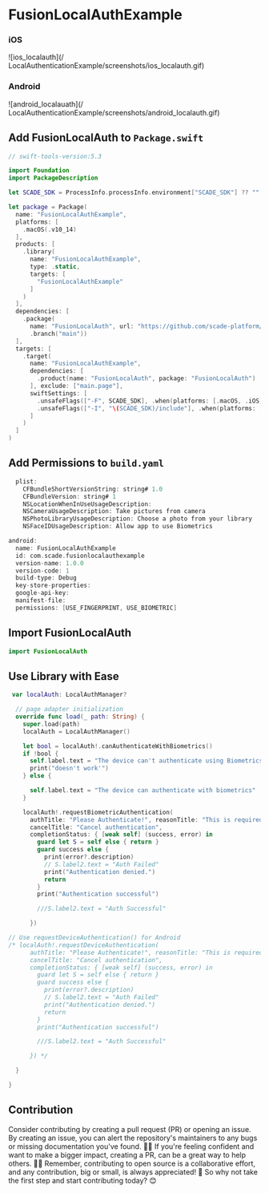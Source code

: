 # FusionLocalAuthExample


### iOS
![ios_localauth](/
LocalAuthenticationExample/screenshots/ios_localauth.gif) 


### Android
![android_localauath](/
LocalAuthenticationExample/screenshots/android_localauth.gif) 


## Add FusionLocalAuth to `Package.swift`

```swift
// swift-tools-version:5.3

import Foundation
import PackageDescription

let SCADE_SDK = ProcessInfo.processInfo.environment["SCADE_SDK"] ?? ""

let package = Package(
  name: "FusionLocalAuthExample",
  platforms: [
    .macOS(.v10_14)
  ],
  products: [
    .library(
      name: "FusionLocalAuthExample",
      type: .static,
      targets: [
        "FusionLocalAuthExample"
      ]
    )
  ],
  dependencies: [
    .package(
      name: "FusionLocalAuth", url: "https://github.com/scade-platform/FusionLocalAuth.git",
      .branch("main"))
  ],
  targets: [
    .target(
      name: "FusionLocalAuthExample",
      dependencies: [
        .product(name: "FusionLocalAuth", package: "FusionLocalAuth")
      ], exclude: ["main.page"],
      swiftSettings: [
        .unsafeFlags(["-F", SCADE_SDK], .when(platforms: [.macOS, .iOS])),
        .unsafeFlags(["-I", "\(SCADE_SDK)/include"], .when(platforms: [.android])),
      ]
    )
  ]
)


```


## Add Permissions to `build.yaml`

```swift
  plist:
    CFBundleShortVersionString: string# 1.0
    CFBundleVersion: string# 1
    NSLocationWhenInUseUsageDescription:
    NSCameraUsageDescription: Take pictures from camera
    NSPhotoLibraryUsageDescription: Choose a photo from your library
    NSFaceIDUsageDescription: Allow app to use Biometrics

android:
  name: FusionLocalAuthExample
  id: com.scade.fusionlocalauthexample
  version-name: 1.0.0
  version-code: 1
  build-type: Debug
  key-store-properties:
  google-api-key:
  manifest-file:
  permissions: [USE_FINGERPRINT, USE_BIOMETRIC]


```


## Import FusionLocalAuth

```swift
import FusionLocalAuth
```

## Use Library with Ease

```Swift
 var localAuth: LocalAuthManager?

  // page adapter initialization
  override func load(_ path: String) {
    super.load(path)
    localAuth = LocalAuthManager()

    let bool = localAuth!.canAuthenticateWithBiometrics()
    if !bool {
      self.label.text = "The device can't authenticate using Biometrics!"
      print("doesn't work'")
    } else {

      self.label.text = "The device can authenticate with biometrics"
    }

    localAuth!.requestBiometricAuthentication( 
      authTitle: "Please Authenticate!", reasonTitle: "This is required to access app.",
      cancelTitle: "Cancel authentication",
      completionStatus: { [weak self] (success, error) in
        guard let S = self else { return }
        guard success else {
          print(error?.description)
          // S.label2.text = "Auth Failed"
          print("Authentication denied.")
          return
        }
        print("Authentication successful")

        ///S.label2.text = "Auth Successful"

      })

// Use requestDeviceAuthentication() for Android
/* localAuth!.requestDeviceAuthentication( 
      authTitle: "Please Authenticate!", reasonTitle: "This is required to access app.",
      cancelTitle: "Cancel authentication",
      completionStatus: { [weak self] (success, error) in
        guard let S = self else { return }
        guard success else {
          print(error?.description)
          // S.label2.text = "Auth Failed"
          print("Authentication denied.")
          return
        }
        print("Authentication successful")

        ///S.label2.text = "Auth Successful"

      }) */

  }

}


```



## Contribution
<p>Consider contributing by creating a pull request (PR) or opening an issue. By creating an issue, you can alert the repository's maintainers to any bugs or missing documentation you've found. 🐛📝 If you're feeling confident and want to make a bigger impact, creating a PR, can be a great way to help others. 📖💡 Remember, contributing to open source is a collaborative effort, and any contribution, big or small, is always appreciated! 🙌 So why not take the first step and start contributing today? 😊</p>
